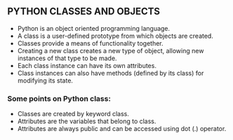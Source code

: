 ## PYTHON CLASSES AND OBJECTS
 - Python is an object oriented programming language.
 - A class is a user-defined prototype from which objects are created. 
 - Classes provide a means of  functionality together.
 - Creating a new class creates a new type of object, allowing new instances of that type to be made.
 - Each class instance can have  its own attributes.
 - Class instances can also have methods (defined by its class) for modifying its state.
### Some points on Python class:
 - Classes are created by keyword class.
 - Attributes are the variables that belong to class.
 - Attributes are always public and can be accessed using dot (.) operator. 
